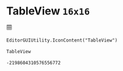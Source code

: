 # TableView `16x16`
<img src="/img/TableView.png" width=16 height=16>

``` CSharp
EditorGUIUtility.IconContent("TableView")
```
```
TableView
```
```
-2198604310576556772
```
